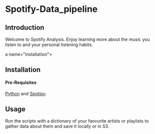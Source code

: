 # Spotify-Data_pipeline
<a name="introduction"></a>
## Introduction 

Welcome to Spotify Analysis. 
Enjoy learning more about the music you listen to and your personal listening habits.

a name="installation"></a>
## Installation 

#### Pre-Requisites
[Python](https://www.python.org/downloads/) and [Spotipy](https://spotipy.readthedocs.io/en/2.13.0/).


<a name="usage"></a>
## Usage 
Run the scripts with a dictionary of your faovurite artists or playlists to gather data about them and save it locally or in S3.
